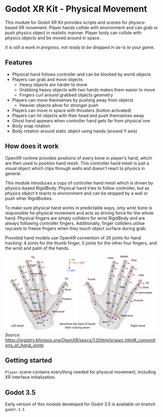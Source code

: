 # Godot XR Kit - Physical Movement

This module for Godot XR Kit provides scripts and scenes for physics-based XR movement. Player hands collide with environment and can grab or push physics object in realistic manner. Player body can collide with physics objects and be moved around in space.

*It is still a work in progress, not ready to be dropped in as-is to your game.*

## Features

- Physical hand follows controller and can be blocked by world objects
- Players can grab and move objects
  - Heavy objects are harder to move
  - Grabbing heavy objects with two hands makes them easier to move
  - Fingers curl around grabbed objects geometry
- Players can move themselves by pushing away from objects
  - Heavier objects allow for stronger push
- Players can move in space with thrusters (button activated)
- Players can hit objects with their head and push themselves away
- Ghost hand appears when controller hand gets far from physical one
- Body snap rotation
- Body rotation around static object using hands (around Y axis)

## How does it work

OpenXR runtime provides positions of every bone in player's hand, which are then used to position hand mesh. This controller hand mesh is just a visual object which clips through walls and doesn't react to physics in general.

This module introduces a copy of controller hand mesh which is driven by physics-based RigidBody. Physical hand tries to follow controller, but as physics object it reacts to environment and can be stopped by a wall or push other RigidBodies.

To make sure physical hand works in predictable ways, only wrist bone is responsible for physical movement and acts as driving force for the whole hand. Physical fingers are simply colliders for wrist RigidBody and are always following controller fingers. Additionally, finger colliders utilise raycasts to freeze fingers when they touch object surface during grab.

Provided hand models use OpenXR convention of 26 joints for hand tracking: 4 joints for the thumb finger, 5 joints for the other four fingers, and the wrist and palm of the hands.

![OpenXR Hands](openxr_hands.png)
*Source: https://registry.khronos.org/OpenXR/specs/1.0/html/xrspec.html#_conventions_of_hand_joints*

## Getting started

`Player` scene contains everything needed for physical movement, including XR interface initialization.

## Godot 3.5

Early version of this module developed for Godot 3.5 is available on branch `godot-3.5`
